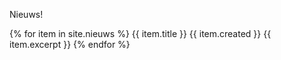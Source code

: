 ---
---
Nieuws!

{% for item in site.nieuws %}
  {{ item.title }} {{ item.created }}
  {{ item.excerpt }}
{% endfor %}